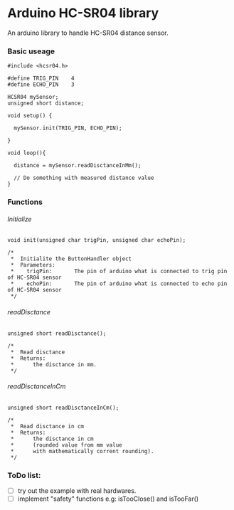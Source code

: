 # Arduino HC-SR04 library

An arduino library to handle HC-SR04 distance sensor.

### Basic useage
```
#include <hcsr04.h>

#define TRIG_PIN    4
#define ECHO_PIN    3

HCSR04 mySensor;
unsigned short distance;

void setup() {         

  mySensor.init(TRIG_PIN, ECHO_PIN);

}

void loop(){

  distance = mySensor.readDisctanceInMm();

  // Do something with measured distance value
}
```

### Functions
###### Initialize
```
void init(unsigned char trigPin, unsigned char echoPin);

/*
 *  Initialite the ButtonHandler object
 *  Parameters:
 *    trigPin:       The pin of arduino what is connected to trig pin of HC-SR04 sensor
 *    echoPin:       The pin of arduino what is connected to echo pin of HC-SR04 sensor
 */
```

###### readDisctance
```
unsigned short readDisctance();

/*
 *  Read disctance
 *  Returns:
 *      the disctance in mm.
 */
```

###### readDisctanceInCm
```
unsigned short readDisctanceInCm();

/*
 *  Read disctance in cm
 *  Returns:
 *      the disctance in cm
 *      (rounded value from mm value
 *      with mathematically corrent rounding).
 */
```

### ToDo list:
- [ ] try out the example with real hardwares.
- [ ] implement "safety" functions e.g: isTooClose() and isTooFar()
